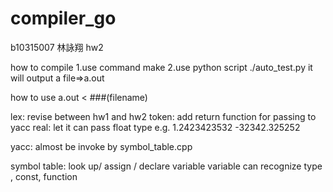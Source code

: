 # compiler_go
b10315007
林詠翔
hw2


how to compile
	1.use command
		make
	2.use python script
		./auto_test.py
	it will output a file=>a.out

how to use 
	a.out < ###(filename)

lex: 
	revise between hw1 and hw2
		token:
			add return function for passing to yacc
		real:
			let it can pass float type 
				e.g.
					1.2423423532
					-32342.325252

yacc:
	almost be invoke by symbol_table.cpp

symbol table:
	look up/ assign / declare variable
	variable can recognize type , const, function